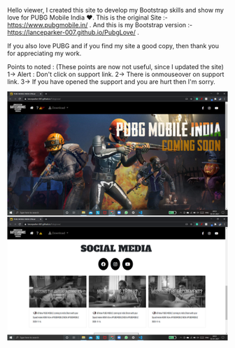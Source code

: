 Hello viewer, I created this site to develop my Bootstrap skills and show my love for PUBG Mobile India ❤.
This is the original Site :- https://www.pubgmobile.in/ .
And this is my Bootstrap version :- https://lanceparker-007.github.io/PubgLove/ .

If you also love PUBG and if you find my site a good copy, then thank you for appreciating my work.

Points to noted : (These points are now not useful, since I updated the site)
1-> Alert : Don't click on support link.
2-> There is onmouseover on support link.
3-> If you have opened the support and you are hurt then I'm sorry.

![](images/Pl_preview_1.png)
![](images/Pl_preview_2.png)
